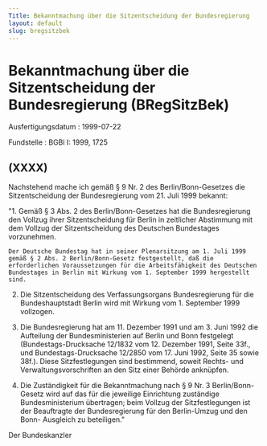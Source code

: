 ```yaml
---
Title: Bekanntmachung über die Sitzentscheidung der Bundesregierung
layout: default
slug: bregsitzbek
---
```


# Bekanntmachung über die Sitzentscheidung der Bundesregierung (BRegSitzBek)

Ausfertigungsdatum
:   1999-07-22

Fundstelle
:   BGBl I: 1999, 1725



## (XXXX)

Nachstehend mache ich gemäß § 9 Nr. 2 des Berlin/Bonn-Gesetzes die
Sitzentscheidung der Bundesregierung vom 21. Juli 1999 bekannt:

"1. Gemäß § 3 Abs. 2 des Berlin/Bonn-Gesetzes hat die Bundesregierung den
    Vollzug ihrer Sitzentscheidung für Berlin in zeitlicher Abstimmung mit
    dem Vollzug der Sitzentscheidung des Deutschen Bundestages
    vorzunehmen.

    Der Deutsche Bundestag hat in seiner Plenarsitzung am 1. Juli 1999
    gemäß § 2 Abs. 2 Berlin/Bonn-Gesetz festgestellt, daß die
    erforderlichen Voraussetzungen für die Arbeitsfähigkeit des Deutschen
    Bundestages in Berlin mit Wirkung vom 1. September 1999 hergestellt
    sind.


2.  Die Sitzentscheidung des Verfassungsorgans Bundesregierung für die
    Bundeshauptstadt Berlin wird mit Wirkung vom 1. September 1999
    vollzogen.


3.  Die Bundesregierung hat am 11. Dezember 1991 und am 3. Juni 1992 die
    Aufteilung der Bundesministerien auf Berlin und Bonn festgelegt
    (Bundestags-Drucksache 12/1832 vom 12. Dezember 1991, Seite 33f., und
    Bundestags-Drucksache 12/2850 vom 17. Juni 1992, Seite 35 sowie 38f.).
    Diese Sitzfestlegungen sind bestimmend, soweit Rechts- und
    Verwaltungsvorschriften an den Sitz einer Behörde anknüpfen.


4.  Die Zuständigkeit für die Bekanntmachung nach § 9 Nr. 3 Berlin/Bonn-
    Gesetz wird auf das für die jeweilige Einrichtung zuständige
    Bundesministerium übertragen; beim Vollzug der Sitzfestlegungen ist
    der Beauftragte der Bundesregierung für den Berlin-Umzug und den Bonn-
    Ausgleich zu beteiligen."




Der Bundeskanzler

